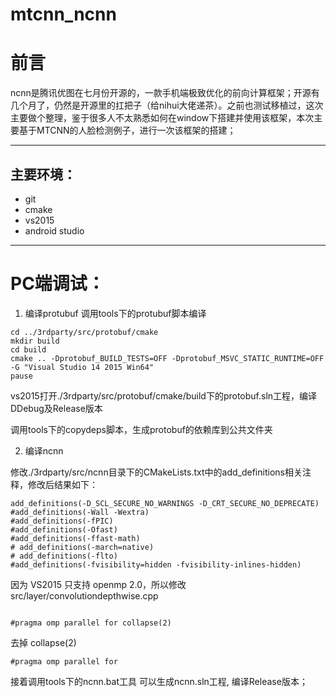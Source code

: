 # mtcnn_ncnn

# 前言
  ncnn是腾讯优图在七月份开源的，一款手机端极致优化的前向计算框架；开源有几个月了，仍然是开源里的扛把子（给nihui大佬递茶）。之前也测试移植过，这次主要做个整理，鉴于很多人不太熟悉如何在window下搭建并使用该框架，本次主要基于MTCNN的人脸检测例子，进行一次该框架的搭建；
  
  

---
##    主要环境：
- git
- cmake
- vs2015
- android studio

---

#  PC端调试：

1. 编译protubuf
调用tools下的protubuf脚本编译

```
cd ../3rdparty/src/protobuf/cmake
mkdir build
cd build
cmake .. -Dprotobuf_BUILD_TESTS=OFF -Dprotobuf_MSVC_STATIC_RUNTIME=OFF -G "Visual Studio 14 2015 Win64"
pause
```

 vs2015打开./3rdparty/src/protobuf/cmake/build下的protobuf.sln工程，编译DDebug及Release版本
 
 调用tools下的copydeps脚本，生成protobuf的依赖库到公共文件夹
 
2.  编译ncnn

修改./3rdparty/src/ncnn目录下的CMakeLists.txt中的add_definitions相关注释，修改后结果如下：

```
add_definitions(-D_SCL_SECURE_NO_WARNINGS -D_CRT_SECURE_NO_DEPRECATE)
#add_definitions(-Wall -Wextra)
#add_definitions(-fPIC)
#add_definitions(-Ofast)
#add_definitions(-ffast-math)
# add_definitions(-march=native)
# add_definitions(-flto)
#add_definitions(-fvisibility=hidden -fvisibility-inlines-hidden)
```


因为 VS2015 只支持 openmp 2.0，所以修改 src/layer/convolutiondepthwise.cpp

```

#pragma omp parallel for collapse(2)
```

去掉 collapse(2)

```
#pragma omp parallel for
```

接着调用tools下的ncnn.bat工具
可以生成ncnn.sln工程, 编译Release版本；



